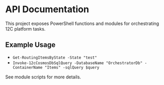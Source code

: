 # API Documentation

This project exposes PowerShell functions and modules for orchestrating 12C platform tasks.

## Example Usage
- `Get-RoutingItemsByState -State "test"`
- `Invoke-12cCosmosDbSqlQuery -DatabaseName "OrchestratorDb" -ContainerName "Items" -sqlQuery $query`

See module scripts for more details.
